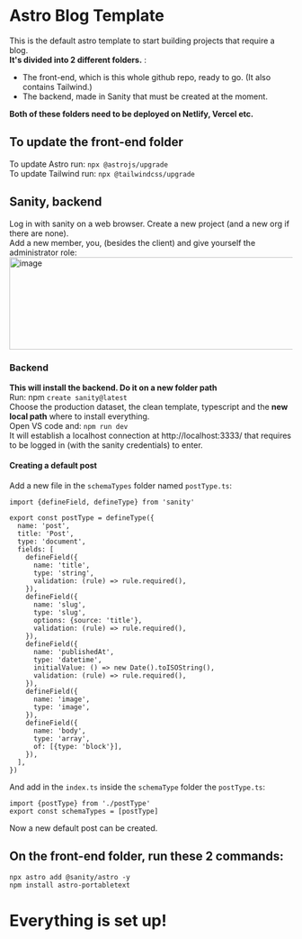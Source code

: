 # Astro Blog Template
This is the default astro template to start building projects that require a blog.  
**It's divided into 2 different folders.** :
- The front-end, which is this whole github repo, ready to go. (It also contains Tailwind.)
- The backend, made in Sanity that must be created at the moment.

**Both of these folders need to be deployed on Netlify, Vercel etc.**

## To update the front-end folder
To update Astro run: `npx @astrojs/upgrade`  
To update Tailwind run: `npx @tailwindcss/upgrade`

## Sanity, backend
Log in with sanity on a web browser. Create a new project (and a new org if there are none).  
Add a new member, you, (besides the client) and give yourself the administrator role:
<img width="621" height="164" alt="image" src="https://github.com/user-attachments/assets/c5c409fb-a89b-4679-96e3-720ed7c5e721" />


### Backend
**This will install the backend. Do it on a new folder path**  
Run:
npm `create sanity@latest`  
Choose the production dataset, the clean template, typescript and the **new local path** where to install everything.  
Open VS code and: `npm run dev`  
It will establish a localhost connection at http://localhost:3333/ that requires to be logged in (with the sanity credentials) to enter.
#### Creating a default post
Add a new file in the `schemaTypes` folder named `postType.ts`:
```
import {defineField, defineType} from 'sanity'

export const postType = defineType({
  name: 'post',
  title: 'Post',
  type: 'document',
  fields: [
    defineField({
      name: 'title',
      type: 'string',
      validation: (rule) => rule.required(),
    }),
    defineField({
      name: 'slug',
      type: 'slug',
      options: {source: 'title'},
      validation: (rule) => rule.required(),
    }),
    defineField({
      name: 'publishedAt',
      type: 'datetime',
      initialValue: () => new Date().toISOString(),
      validation: (rule) => rule.required(),
    }),
    defineField({
      name: 'image',
      type: 'image',
    }),
    defineField({
      name: 'body',
      type: 'array',
      of: [{type: 'block'}],
    }),
  ],
})
```
And add in the `index.ts` inside the `schemaType` folder the `postType.ts`:
```
import {postType} from './postType'
export const schemaTypes = [postType]
```
Now a new default post can be created.

## On the front-end folder, run these 2 commands:
```
npx astro add @sanity/astro -y
npm install astro-portabletext
```
# Everything is set up!
